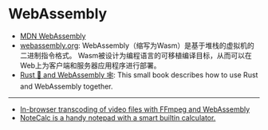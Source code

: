 # WebAssembly

* [MDN WebAssembly](https://developer.mozilla.org/zh-CN/docs/WebAssembly)
* [webassembly.org](https://webassembly.org): WebAssembly（缩写为Wasm）是基于堆栈的虚拟机的二进制指令格式。 Wasm被设计为编程语言的可移植编译目标，从而可以在Web上为客户端和服务器应用程序进行部署。
* [Rust 🦀 and WebAssembly 🕸](https://rustwasm.github.io/docs/book): This small book describes how to use Rust and WebAssembly together.

---

* [In-browser transcoding of video files with FFmpeg and WebAssembly](https://blog.scottlogic.com/2020/11/23/ffmpeg-webassembly.html)
* [NoteCalc is a handy notepad with a smart builtin calculator.](https://bbodi.github.io/notecalc3)
